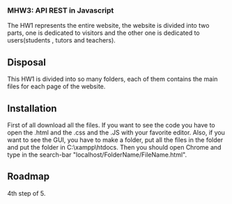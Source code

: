 ### MHW3: API REST in Javascript
The HW1 represents the entire website, the website is divided into two parts, one is dedicated to visitors and the other one is dedicated to users(students , tutors and teachers).

## Disposal
This HW1 is divided into so many folders, each of them contains the main files for each page of the website.

## Installation
First of all download all the files. If you want to see the code you have to open the .html and the .css and the .JS with your favorite editor. Also, if you want to see the GUI, you have to make a folder, put all the files in the folder and put the folder in C:\xampp\htdocs. Then you should open Chrome and type in the search-bar "localhost/FolderName/FileName.html".

## Roadmap
4th step of 5.
